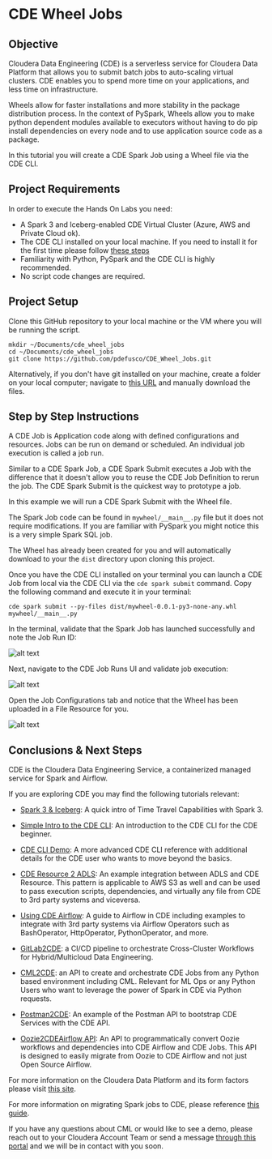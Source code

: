 # CDE Wheel Jobs

## Objective

Cloudera Data Engineering (CDE) is a serverless service for Cloudera Data Platform that allows you to submit batch jobs to auto-scaling virtual clusters. CDE enables you to spend more time on your applications, and less time on infrastructure.

Wheels allow for faster installations and more stability in the package distribution process. In the context of PySpark, Wheels allow you to make python dependent modules available to executors without having to do pip install dependencies on every node and to use application source code as a package.

In this tutorial you will create a CDE Spark Job using a Wheel file via the CDE CLI.


## Project Requirements

In order to execute the Hands On Labs you need:

* A Spark 3 and Iceberg-enabled CDE Virtual Cluster (Azure, AWS and Private Cloud ok).
* The CDE CLI installed on your local machine. If you need to install it for the first time please follow [these steps](https://docs.cloudera.com/data-engineering/cloud/cli-access/topics/cde-cli.html)
* Familiarity with Python, PySpark and the CDE CLI is highly recommended.
* No script code changes are required.


## Project Setup

Clone this GitHub repository to your local machine or the VM where you will be running the script.

```
mkdir ~/Documents/cde_wheel_jobs
cd ~/Documents/cde_wheel_jobs
git clone https://github.com/pdefusco/CDE_Wheel_Jobs.git
```

Alternatively, if you don't have git installed on your machine, create a folder on your local computer; navigate to [this URL](https://github.com/pdefusco/CDE_Wheel_Jobs.git) and manually download the files.


## Step by Step Instructions

A CDE Job is Application code along with defined configurations and resources. Jobs can be run on demand or scheduled. An individual job execution is called a job run.

Similar to a CDE Spark Job, a CDE Spark Submit executes a Job with the difference that it doesn't allow you to reuse the CDE Job Definition to rerun the job. The CDE Spark Submit is the quickest way to prototype a job.

In this example we will run a CDE Spark Submit with the Wheel file.

The Spark Job code can be found in ```mywheel/__main__.py``` file but it does not require modifications. If you are familiar with PySpark you might notice this is a very simple Spark SQL job.

The Wheel has already been created for you and will automatically download to your the ```dist``` directory upon cloning this project.

Once you have the CDE CLI installed on your terminal you can launch a CDE Job from local via the CDE CLI via the ```cde spark submit``` command. Copy the following command and execute it in your terminal:

```cde spark submit --py-files dist/mywheel-0.0.1-py3-none-any.whl mywheel/__main__.py```

In the terminal, validate that the Spark Job has launched successfully and note the Job Run ID:

![alt text](img/cde_wheel_job_1.png)

Next, navigate to the CDE Job Runs UI and validate job execution:

![alt text](img/cde_wheel_job_2.png)

Open the Job Configurations tab and notice that the Wheel has been uploaded in a File Resource for you.

![alt text](img/cde_wheel_job_3.png)


## Conclusions & Next Steps

CDE is the Cloudera Data Engineering Service, a containerized managed service for Spark and Airflow.

If you are exploring CDE you may find the following tutorials relevant:

* [Spark 3 & Iceberg](https://github.com/pdefusco/Spark3_Iceberg_CML): A quick intro of Time Travel Capabilities with Spark 3.

* [Simple Intro to the CDE CLI](https://github.com/pdefusco/CDE_CLI_Simple): An introduction to the CDE CLI for the CDE beginner.

* [CDE CLI Demo](https://github.com/pdefusco/CDE_CLI_demo): A more advanced CDE CLI reference with additional details for the CDE user who wants to move beyond the basics.

* [CDE Resource 2 ADLS](https://github.com/pdefusco/CDEResource2ADLS): An example integration between ADLS and CDE Resource. This pattern is applicable to AWS S3 as well and can be used to pass execution scripts, dependencies, and virtually any file from CDE to 3rd party systems and viceversa.

* [Using CDE Airflow](https://github.com/pdefusco/Using_CDE_Airflow): A guide to Airflow in CDE including examples to integrate with 3rd party systems via Airflow Operators such as BashOperator, HttpOperator, PythonOperator, and more.

* [GitLab2CDE](https://github.com/pdefusco/Gitlab2CDE): a CI/CD pipeline to orchestrate Cross-Cluster Workflows for Hybrid/Multicloud Data Engineering.

* [CML2CDE](https://github.com/pdefusco/cml2cde_api_example): an API to create and orchestrate CDE Jobs from any Python based environment including CML. Relevant for ML Ops or any Python Users who want to leverage the power of Spark in CDE via Python requests.

* [Postman2CDE](https://github.com/pdefusco/Postman2CDE): An example of the Postman API to bootstrap CDE Services with the CDE API.

* [Oozie2CDEAirflow API](https://github.com/pdefusco/Oozie2CDE_Migration): An API to programmatically convert Oozie workflows and dependencies into CDE Airflow and CDE Jobs. This API is designed to easily migrate from Oozie to CDE Airflow and not just Open Source Airflow.

For more information on the Cloudera Data Platform and its form factors please visit [this site](https://docs.cloudera.com/).

For more information on migrating Spark jobs to CDE, please reference [this guide](https://docs.cloudera.com/cdp-private-cloud-upgrade/latest/cdppvc-data-migration-spark/topics/cdp-migration-spark-cdp-cde.html).

If you have any questions about CML or would like to see a demo, please reach out to your Cloudera Account Team or send a message [through this portal](https://www.cloudera.com/contact-sales.html) and we will be in contact with you soon.
